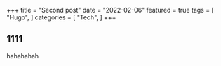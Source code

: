 +++
title = "Second post"
date = "2022-02-06"
featured = true
tags = [
  "Hugo",
]
categories = [
  "Tech",
]
+++

## 1111 

hahahahah
